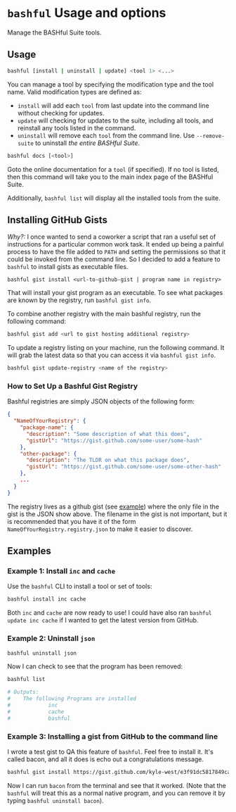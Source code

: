 # `bashful` Usage and options

Manage the BASHful Suite tools.



## Usage

```sh
bashful [install | uninstall | update] <tool 1> <...>
```
You can manage a tool by specifying the modification type and the tool name.
Valid modification types are defined as:
- `install` will add each `tool` from last update into the command line without checking for updates.
- `update` will checking for updates to the suite, including all tools, and reinstall any tools listed in the command.
- `uninstall` will remove each `tool` from the command line. Use `--remove-suite` to uninstall _the entire BASHful Suite_.

```sh
bashful docs [<tool>]
```
Goto the online documentation for a `tool` (if specified). If no tool is listed, 
then this command will take you to the main index page of the BASHful Suite.

Additionally, `bashful list` will display all the installed tools from the suite. 

## Installing GitHub Gists

_Why?:_ I once wanted to send a coworker a script that ran a useful set of instructions for 
a particular common work task. It ended up being a painful process to have the file
added to `PATH` and setting the permissions so that it could be invoked from the 
command line. So I decided to add a feature to `bashful` to install gists as 
executable files. 

```
bashful gist install <url-to-github-gist | program name in registry>
```

That will install your gist program as an executable. To see what packages are known by the registry, run `bashful gist info`.

To combine another registry with the main bashful registry, run the following command:

```sh
bashful gist add <url to gist hosting additional registry>
```

To update a registry listing on your machine, run the following command. It will grab the latest data so that you can access it via `bashful gist info`.

```sh
bashful gist update-registry <name of the registry>
```

### How to Set Up a Bashful Gist Registry

Bashful registries are simply JSON objects of the following form:


```json
{
  "NameOfYourRegistry": {
    "package-name": {
      "description": "Some description of what this does",
      "gistUrl": "https://gist.github.com/some-user/some-hash"
    },
    "other-package": {
      "description": "The TLDR on what this package does",
      "gistUrl": "https://gist.github.com/some-user/some-other-hash"
    },
    ...
  }
}
```

The registry lives as a github gist (see [example](https://gist.github.com/kyle-west/f1cdcb80c1666788cd5337f0d66bb058)) where the only file in the gist is the JSON show above. The filename in the gist is not important, but it is recommended that you have it of the form `NameOfYourRegistry.registry.json` to make it easier to discover. 



## Examples

### Example 1: Install `inc` and `cache`

Use the `bashful` CLI to install a tool or set of tools:

```sh
bashful install inc cache
```

Both `inc` and `cache` are now ready to use! I could have also ran `bashful update inc cache` if I wanted to get the latest version from GitHub. 

### Example 2: Uninstall `json`

```sh
bashful uninstall json
```

Now I can check to see that the program has been removed:

```sh
bashful list

# Outputs:
#    The following Programs are installed
#            inc
#            cache
#            bashful
```

### Example 3: Installing a gist from GitHub to the command line

I wrote a test gist to QA this feature of `bashful`. Feel free to install it. 
It's called bacon, and all it does is echo out a congratulations message.

```sh
bashful gist install https://gist.github.com/kyle-west/e3f91dc5817849ca4a316098911b7e7d # <-- link to `bacon` program
```

Now I can run `bacon` from the terminal and see that it worked. (Note that the 
`bashful` will treat this as a normal native program, and you can remove it by 
typing `bashful uninstall bacon`).

